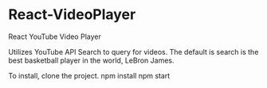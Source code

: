 # React-VideoPlayer
React YouTube Video Player

Utilizes YouTube API Search to query for videos. The default is search is the best basketball player in the world, LeBron James. 

To install, clone the project.
npm install
npm start
